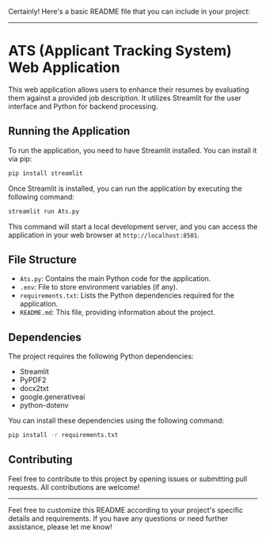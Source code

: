 Certainly! Here's a basic README file that you can include in your project:

---

# ATS (Applicant Tracking System) Web Application

This web application allows users to enhance their resumes by evaluating them against a provided job description. It utilizes Streamlit for the user interface and Python for backend processing.

## Running the Application

To run the application, you need to have Streamlit installed. You can install it via pip:

```bash
pip install streamlit
```

Once Streamlit is installed, you can run the application by executing the following command:

```bash
streamlit run Ats.py
```

This command will start a local development server, and you can access the application in your web browser at `http://localhost:8501`.

## File Structure

- `Ats.py`: Contains the main Python code for the application.
- `.env`: File to store environment variables (if any).
- `requirements.txt`: Lists the Python dependencies required for the application.
- `README.md`: This file, providing information about the project.

## Dependencies

The project requires the following Python dependencies:

- Streamlit
- PyPDF2
- docx2txt
- google.generativeai
- python-dotenv

You can install these dependencies using the following command:

```bash
pip install -r requirements.txt
```

## Contributing

Feel free to contribute to this project by opening issues or submitting pull requests. All contributions are welcome!

---

Feel free to customize this README according to your project's specific details and requirements. If you have any questions or need further assistance, please let me know!

